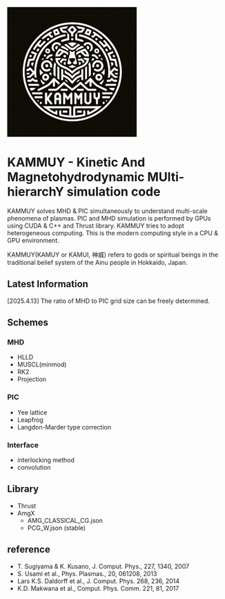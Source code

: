 <img src="KAMMUY_logo.jpg" alt="KAMMUY logo" width="300"/>

# KAMMUY - Kinetic And Magnetohydrodynamic MUlti-hierarchY simulation code

KAMMUY solves MHD & PIC simultaneously to understand multi-scale phenomena of plasmas.
PIC and MHD simulation is performed by GPUs using CUDA & C++ and Thrust library.
KAMMUY tries to adopt heterogeneous computing.
This is the modern computing style in a CPU & GPU environment.

KAMMUY(KAMUY or KAMUI, 神威) refers to gods or spiritual beings in the traditional belief system of the Ainu people in Hokkaido, Japan.

## Latest Information

[2025.4.13]
The ratio of MHD to PIC grid size can be freely determined. 

## Schemes

### MHD

- HLLD
- MUSCL(minmod)
- RK2
- Projection

### PIC

- Yee lattice
- Leapfrog
- Langdon-Marder type correction

### Interface

- interlocking method
- convolution

## Library

- Thrust
- AmgX
  - AMG_CLASSICAL_CG.json
  - PCG_W.json (stable)

## reference

- T. Sugiyama & K. Kusano, J. Comput. Phys., 227, 1340, 2007
- S. Usami et al., Phys. Plasmas., 20, 061208, 2013
- Lars K.S. Daldorff et al., J. Comput. Phys. 268, 236, 2014
- K.D. Makwana et al., Comput. Phys. Comm. 221, 81, 2017
